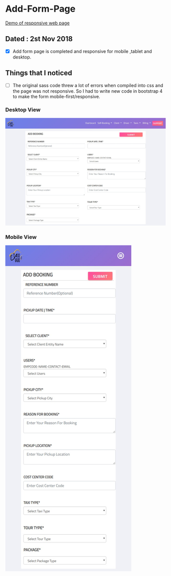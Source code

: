 # Add-Form-Page
[Demo of responsive web page](https://designer199.github.io/Add-Form-Page/)

## Dated : 2st Nov 2018

- [x] Add form page is completed and responsive for mobile ,tablet and desktop.

## Things that I noticed

 - [ ] The original sass code threw a lot of errors when compiled into css and the page was not responsive. So I had to  write    new code in bootstrap 4 to make the form mobile-first/responsive.
 
 ### Desktop View     
  ![](images/desktopview.jpg) 
  
 ### Mobile View

![](images/mobile-view.jpg) 




